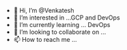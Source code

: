- 👋 Hi, I’m @Venkatesh
- 👀 I’m interested in ...GCP and DevOps
- 🌱 I’m currently learning ... DevOps
- 💞️ I’m looking to collaborate on ...
- 📫 How to reach me ...

<!---
Venkatesh83362/Venkatesh83362 is a ✨ special ✨ repository because its `README.md` (this file) appears on your GitHub profile.
You can click the Preview link to take a look at your changes.
--->
